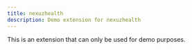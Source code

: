 ```yaml
---
title: nexuzhealth
description: Demo extension for nexuzhealth
---
```


This is an extension that can only be used for demo purposes.